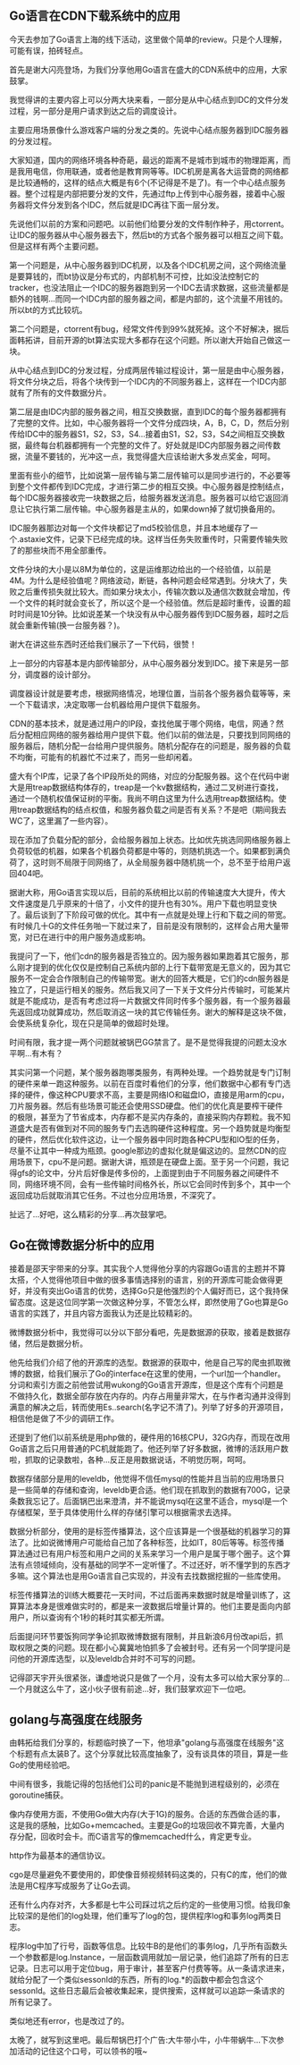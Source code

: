 ## Go语言在CDN下载系统中的应用

今天去参加了Go语言上海的线下活动，这里做个简单的review。只是个人理解，可能有误，拍砖轻点。

首先是谢大闪亮登场，为我们分享他用Go语言在盛大的CDN系统中的应用，大家鼓掌。

我觉得讲的主要内容上可以分两大块来看，一部分是从中心结点到IDC的文件分发过程，另一部分是用户请求到达之后的调度设计。

主要应用场景像什么游戏客户端的分发之类的。先说中心结点服务器到IDC服务器的分发过程。

大家知道，国内的网络环境各种奇葩，最远的距离不是城市到城市的物理距离，而是我用电信，你用联通，或者他是教育网等等。IDC机房是离各大运营商的网络都是比较通畅的，这样的结点大概是有6个(不记得是不是了)。有一个中心结点服务器。整个过程是内部把要分发的文件，先通过ftp上传到中心服务器，接着中心服务器将文件分发到各个IDC，然后就是IDC再往下面一层分发。

先说他们以前的方案和问题吧。以前他们给要分发的文件制作种子，用ctorrent。让IDC的服务器从中心服务器去下，然后bt的方式各个服务器可以相互之间下载。但是这样有两个主要问题。

第一个问题是，从中心服务器到IDC机房，以及各个IDC机房之间，这个网络流量是要算钱的，而bt协议是分布式的，内部机制不可控，比如没法控制它的tracker，也没法阻止一个IDC的服务器跑到另一个IDC去请求数据，这些流量都是额外的钱啊...而同一个IDC内部的服务器之间，都是内部的，这个流量不用钱的。所以bt的方式比较坑。

第二个问题是，ctorrent有bug，经常文件传到99%就死掉。这个不好解决，据后面韩拓讲，目前开源的bt算法实现大多都存在这个问题。所以谢大开始自己做这一块。

从中心结点到IDC的分发过程，分成两层传输过程设计，第一层是由中心服务器，将文件分块之后，将各个块传到一个IDC内的不同服务器上，这样在一个IDC内部就有了所有的文件数据分片。

第二层是由IDC内部的服务器之间，相互交换数据，直到IDC的每个服务器都拥有了完整的文件。比如，中心服务器将一个文件分成四块，A，B，C，D，然后分别传给IDC中的服务器S1，S2，S3，S4...接着由S1，S2，S3，S4之间相互交换数据，最终每台机器都拥有一个完整的文件了。好处就是IDC内部服务器之间传数据，流量不要钱的，光冲这一点，我觉得盛大应该给谢大多发点奖金，呵呵。

里面有些小的细节，比如说第一层传输与第二层传输可以是同步进行的，不必要等到整个文件都传到IDC完成，才进行第二步的相互交换。中心服务器是控制结点，每个IDC服务器接收完一块数据之后，给服务器发送消息。服务器可以给它返回消息让它执行第二层传输。中心服务器是主从的，如果down掉了就切换备用的。

IDC服务器那边对每一个文件块都记了md5校验信息，并且本地缓存了一个.astaxie文件，记录下已经完成的块。这样当任务失败重传时，只需要传输失败了的那些块而不用全部重传。

文件分块的大小是以8M为单位的，这是运维那边给出的一个经验值，以前是4M。为什么是经验值呢？网络波动，断链，各种问题会经常遇到。分块大了，失败之后重传损失就比较大。而如果分块太小，传输次数以及通信次数就会增加，传一个文件的耗时就会变长了，所以这个是一个经验值。然后是超时重传，设置的超时时间是10分钟。比如说差某一个块没有从中心服务器传到IDC服务器，超时之后就会重新传输(换一台服务器？)。

谢大在讲这些东西时还给我们展示了一下代码，很赞！

上一部分的内容基本是内部传输部分，从中心服务器分发到IDC。接下来是另一部分，调度器的设计部分。

调度器设计就是要考虑，根据网络情况，地理位置，当前各个服务器负载等等，来一个下载请求，决定取哪一台机器给用户提供下载服务。

CDN的基本技术，就是通过用户的IP段，查找他属于哪个网络，电信，网通？然后分配相应网络的服务器给用户提供下载。他们以前的做法是，只要找到同网络的服务器后，随机分配一台给用户提供服务。随机分配存在的问题是，服务器的负载不均衡，可能有的机器忙不过来了，而另一些却闲着。

盛大有个IP库，记录了各个IP段所处的网络，对应的分配服务器。这个在代码中谢大是用treap数据结构体存的，treap是一个kv数据结构，通过二叉树进行查找，通过一个随机权值保证树的平衡。我尚不明白这里为什么选用treap数据结构。使用treap数据结构的结点权值，和服务器负载之间是否有关系？不是吧（期间我去WC了，这里漏了一些内容）。

现在添加了负载分配的部分，会给服务器加上状态。比如优先挑选同网络服务器上负荷较低的机器，如果各个机器负荷都是中等的，则随机挑选一个。如果都到满负荷了，这时则不局限于同网络了，从全局服务器中随机挑一个，总不至于给用户返回404吧。

据谢大称，用Go语言实现以后，目前的系统相比以前的传输速度大大提升，传大文件速度是几乎原来的十倍了，小文件的提升也有30%。用户下载也明显变快了。最后谈到了下阶段可做的优化。其中有一点就是处理上行和下载之间的带宽。有时候几十G的文件任务啪一下就过来了，目前是没有限制的，这样会占用大量带宽，对已在进行中的用户服务造成影响。

我提问了一下，他们cdn的服务器是否独立的。因为服务器如果跑着其它服务，那么刚才提到的优化仅仅是控制自己系统内部的上行下载带宽是无意义的，因为其它服务不一定会合作限制自己的传输带宽。谢大的回答大概是，它们的cdn服务器是独立了，只是运行相关的服务。然后我又问了一下关于文件分片传输时，可能某片就是不能成功，是否有考虑过将一片数据文件同时传多个服务器，有一个服务器最先返回成功就算成功，然后取消这一块的其它传输任务。谢大的解释是这块不做，会使系统复杂化，现在只是简单的做超时处理。

时间有限，我才提一两个问题就被锅巴GG禁言了。是不是觉得我提的问题太没水平啊...有木有？

其实问第一个问题，某个服务器跑哪类服务，有两种处理。一个趋势就是专门订制的硬件来单一跑这种服务。以前在百度时看他们的分享，他们数据中心都有专门选择的硬件，像这种CPU要求不高，主要是网络IO和磁盘IO，直接是用arm的cpu，刀片服务器。然后有些场景可能还会使用SSD硬盘。他们的优化真是要榨干硬件的极限，甚至为了节省成本，内存都不是买内存条的，直接采购内存颗粒。我不知道盛大是否有做到对不同的服务专门去选购硬件这种程度。另一个趋势就是均衡型的硬件，然后优化软件这边，让一个服务器中同时跑各种CPU型和IO型的任务，尽量不让其中一种成为瓶颈。google那边的虚拟化就是偏这边的。显然CDN的应用场景下，cpu不是问题。据谢大讲，瓶颈是在硬盘上面。至于另一个问题，我记得gfs的论文中，分片后好像是传多份的，上面提到由于不同服务器之间硬件不同，网络环境不同，会有一些传输时间格外长，所以它会同时传到多个，其中一个返回成功后就取消其它任务。不过也分应用场景，不深究了。

扯远了...好吧，这么精彩的分享...再次鼓掌吧。

## Go在微博数据分析中的应用

接着是邵天宇带来的分享。其实我个人觉得他分享的内容跟Go语言的主题并不算太搭，个人觉得他项目中做的很多事情选择别的语言，别的开源库可能会做得更好，并没有突出Go语言的优势，选择Go只是他强烈的个人偏好而已，这个我持保留态度。这是这位同学第一次做这种分享，不管怎么样，即然使用了Go也算是Go语言的实践了，并且内容方面我认为还是比较精彩的。

微博数据分析中，我觉得可以分以下部分看吧，先是数据源的获取，接着是数据存储，然后是数据分析。

他先给我们介绍了他的开源库的选型。数据源的获取中，他是自己写的爬虫抓取微博的数据，给我们展示了Go的interface在这里的使用，一个url加一个handler。分词和索引方面之前他尝试用wukong的Go语言开源库，但是这个库有个问题是不做持久化，数据全部存放在内存的。内存占用量非常大，在与作者沟通并没得到满意的解决之后，转而使用Es..search(名字记不清了)。列举了好多的开源项目，相信他是做了不少的调研工作。

还提到了他们以前系统是用php做的，硬件用的16核CPU，32G内存，而现在改用Go语言之后只用普通的PC机就能跑了。他还列举了好多数据，微博的活跃用户数啦，抓取的记录数啦，各种...反正是用数据说话，不明觉历啊，呵呵。

数据存储部分是用的leveldb，他觉得不信任mysql的性能并且当前的应用场景只是一些简单的存储和查询，leveldb更合适。他们现在抓取到的数据有700G，记录条数我忘记了。后面锅巴出来澄清，并不能说mysql在这里不适合，mysql是一个存储框架，至于具体使用什么样的存储引擎可以根据需求去选择。

数据分析部分，使用的是标签传播算法，这个应该算是一个很基础的机器学习的算法了。比如说微博用户可能给自己加了各种标签，比如IT，80后等等。标签传播算法通过已有用户标签和用户之间的关系来学习一个用户是属于哪个圈子。这个算法有点领域倾向，没有基础的同学不一定听懂了。不过还好，听不懂学到的东西才多嘛。这个算法也是用Go语言自己实现的，并没有去找数据挖掘的一些库使用。

标签传播算法的训练大概要花一天时间，不过后面再来数据时就是增量训练了，这算算法本身是很难做实时的，都是来一波数据后增量计算的。他们主要是面向内部用户，所以查询有个1秒的耗时其实都无所谓。

后面提问环节要饭狗同学争论抓取微博数据有限制，并且新浪6月份改api后，抓取权限之类的问题。现在都小心冀冀地怕抓多了会被封号。还有另一个同学提问是问他的开源库选型，以及leveldb合并时不可写的问题。

记得邵天宇开头很紧张，谦虚地说只是做了一个月，没有太多可以给大家分享的...一个月就这么牛了，这小伙子很有前途...好，我们鼓掌欢迎下一位吧。

## golang与高强度在线服务

由韩拓给我们分享的，标题临时换了一下，他坦承"golang与高强度在线服务"这个标题有点太装B了。这个分享就比较高度抽象了，没有谈具体的项目，算是一些Go的使用经验吧。

中间有很多，我能记得的包括他们公司的panic是不能抛到进程级别的，必须在goroutine捕获。

像内存使用方面，不使用Go做大内存(大于1G)的服务。合适的东西做合适的事，这是我的感触，比如Go+memcached。主要是Go的垃圾回收不算完善，大量内存分配，回收时会卡。而C语言写的像memcached什么，肯定更专业。

http作为最基本的通信协议。

cgo是尽量避免不要使用的，即使像音频视频转码这类的，只有C的库，他们的做法是用C程序写成服务了让Go去调。

还有什么内存对齐，大多都是七牛公司踩过坑之后约定的一些使用习惯。给我印象比较深的是他们的log处理，他们重写了log的包，提供程序log和事务log两类日志。

程序log中加了行号，函数等信息。比较牛B的是他们的事务log，几乎所有函数头一个参数都是log.Instance，一层函数调用就加一层记录，他们追踪了所有的日志记录。日志可以用于定位bug，用于审计，甚至客户付费等等。从一条请求进来，就给分配了一个类似sessonId的东西，所有的log.*的函数中都会包含这个sessonId。这些日志最后会被收集起来，提供搜索，这样就可以追踪一条请求的所有记录了。

类似地还有error，也是改过了的。

太晚了，就写到这里吧。最后帮锅巴打个广告:大牛带小牛，小牛带蜗牛...下次参加活动的记住这个口号，可以领书的哦~
